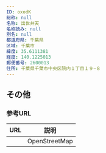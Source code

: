 ```yaml
---
ID: oxodK
総称: null
名称: 出世弁天
名称読み: null
別名: null
都道府県: 千葉県
区域: 千葉市
緯度: 35.6111381
経度: 140.1225013
郵便番号: 2600013
住所: 千葉県千葉市中央区院内１丁目１９−８
---
```


## その他

### 参考URL

| URL | 説明          |
| --- | ------------- |
|     | OpenStreetMap |
